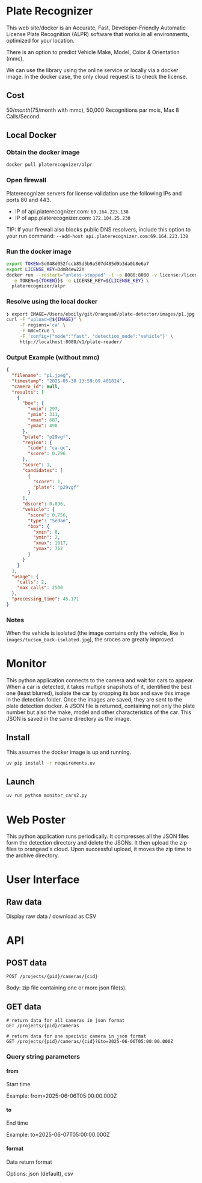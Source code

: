 # Plate Recognizer

This web site/docker is an Accurate, Fast, Developer-Friendly Automatic License Plate Recognition (ALPR) software that works in all environments, optimized for
your location.

There is an option to predict Vehicle Make, Model, Color & Orientation (mmc).

We can use the library using the online service or locally via a docker image. In the docker case, the only cloud request is to check the license.

## Cost

50$/month (75$/month with mmc), 50,000 Recognitions par mois, Max 8 Calls/Second.

## Local Docker

### Obtain the docker image

```bash
docker pull platerecognizer/alpr
```

### Open firewall

Platerecognizer servers for license validation use the following IPs and ports 80 and 443.

- IP of api.platerecognizer.com: `69.164.223.138`
- IP of app.platerecognizer.com: `172.104.25.230`

TIP: If your firewall also blocks public DNS resolvers, include this option to your run command: `--add-host api.platerecognizer.com:69.164.223.138`

### Run the docker image

```bash
export TOKEN=5d048d052fccb85d5b9a507d485d9b3da0b8e6a7
export LICENSE_KEY=DdmR4ew22Y
docker run --restart="unless-stopped" -t -p 8080:8080 -v license:/license \
  -e TOKEN=${TOKEN}}$ -e LICENSE_KEY=${LICENSE_KEY} \
  platerecognizer/alpr
```

### Resolve using the local docker

```bash
❯ export IMAGE=/Users/eboily/git/Orangead/plate-detector/images/p1.jpg
curl -F "upload=@${IMAGE}" \
     -F regions='ca' \
     -F mmc=true \
     -F 'config={"mode":"fast", "detection_mode":"vehicle"}' \
     http://localhost:8080/v1/plate-reader/
```

### Output Example (without mmc)

```json
{
  "filename": "p1.jpeg",
  "timestamp": "2025-05-30 13:59:09.481824",
  "camera_id": null,
  "results": [
    {
      "box": {
        "xmin": 297,
        "ymin": 311,
        "xmax": 687,
        "ymax": 498
      },
      "plate": "p29vgf",
      "region": {
        "code": "ca-qc",
        "score": 0.796
      },
      "score": 1,
      "candidates": [
        {
          "score": 1,
          "plate": "p29vgf"
        }
      ],
      "dscore": 0.896,
      "vehicle": {
        "score": 0.756,
        "type": "Sedan",
        "box": {
          "xmin": 8,
          "ymin": 2,
          "xmax": 1017,
          "ymax": 762
        }
      }
    }
  ],
  "usage": {
    "calls": 2,
    "max_calls": 2500
  },
  "processing_time": 45.171
}
```

### Notes

When the vehicle is isolated (the image contains only the vehicle, like in `images/tucson_back-isolated.jpg`), the sroces are greatly improved.

# Monitor

This python application connects to the camera and wait for cars to appear. When a car is detected, it takes multiple snapshots of it, identified the best one
(least blurred), isolate the car by cropping its box and save this image in the detection folder. Once the images are saved, they are sent to the plate
detection docker. A JSON file is returned, containing not only the plate number but also the make, model and other characteristics of the car. This JSON is
saved in the same directory as the image.

## Install

This assumes the docker image is up and running.

```bash
uv pip install -r requirements.uv
```

## Launch

```bash
uv run python monitor_cars2.py
```

# Web Poster

This python application runs periodically. It compresses all the JSON files form the detection directory and delete the JSONs. It then upload the zip files to
orangead's cloud. Upon successful upload, it moves the zip time to the archive directory.

# User Interface

## Raw data

Display raw data / download as CSV

# API

## POST data

```
POST /projects/{pid}/cameras/{cid}
```

Body: zip file containing one or more json file(s).

## GET data

```
# return data for all cameras in json format
GET /projects/{pid}/cameras

# return data for one specivic camera in json format
GET /projects/{pid}/cameras/{cid}?&to=2025-06-06T05:00:00.000Z
```

### Query string parameters

#### from

Start time

Example: from=2025-06-06T05:00:00.000Z

#### to

End time

Example: to=2025-06-07T05:00:00.000Z

#### format

Data return format

Options: json (default), csv
